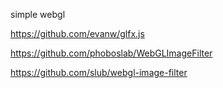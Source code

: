 simple webgl

https://github.com/evanw/glfx.js

https://github.com/phoboslab/WebGLImageFilter

https://github.com/slub/webgl-image-filter
